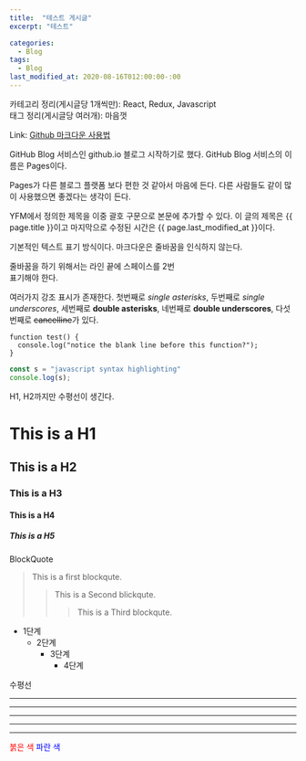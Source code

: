```yaml
---
title:  "테스트 게시글"
excerpt: "테스트"

categories:
  - Blog
tags:
  - Blog
last_modified_at: 2020-08-16T012:00:00-:00
---
```


카테고리 정리(게시글당 1개씩만): React, Redux, Javascript   
태그 정리(게시글당 여러개): 마음껏



Link: [Github 마크다운 사용법][githublink]

[githublink]: https://gist.github.com/ihoneymon/652be052a0727ad59601 "Go Github"

GitHub Blog 서비스인 github.io 블로그 시작하기로 했다.
GitHub Blog 서비스의 이름은 Pages이다.

Pages가 다른 블로그 플랫폼 보다 편한 것 같아서 마음에 든다.
다른 사람들도 같이 많이 사용했으면 좋겠다는 생각이 든다.

YFM에서 정의한 제목을 이중 괄호 구문으로 본문에 추가할 수 있다.
이 글의 제목은 {{ page.title }}이고
마지막으로 수정된 시간은 {{ page.last_modified_at }}이다.

기본적인 텍스트 표기 방식이다.
마크다운은 줄바꿈을 인식하지 않는다.

줄바꿈을 하기 위해서는 라인 끝에 스페이스를 2번  
표기해야 한다.

여러가지 강조 표시가 존재한다. 첫번째로 *single asterisks*,
두번째로 _single underscores_, 세번째로 **double asterisks**,
네번째로 __double underscores__, 다섯번째로 ~~cancelline~~가 있다.

```
function test() {
  console.log("notice the blank line before this function?");
}
```

```javascript
const s = "javascript syntax highlighting"
console.log(s);
```
H1, H2까지만 수평선이 생긴다.
# This is a H1
## This is a H2
### This is a H3
#### This is a H4
##### This is a H5

BlockQuote
> This is a first blockqute.
>   > This is a Second blickqute.
>   >   > This is a Third blockqute.


* 1단계
  - 2단계
    + 3단계
      + 4단계


수평선
* * *

***

*****

- - -

---------------------------------------



<span style="color:red">붉은 색</span>
<span style="color:blue">파란 색</span>